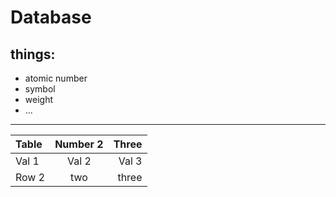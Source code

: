 
# **Database**
## things:
- atomic number
- symbol
- weight
- ...
******  

|Table|Number 2|Three|  
|:---|:---:|---:|  
|Val 1|Val 2|Val 3|  
|Row 2|two|three|
